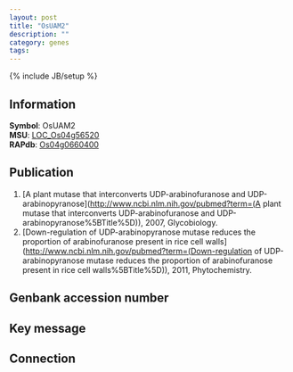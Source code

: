 ```yaml
---
layout: post
title: "OsUAM2"
description: ""
category: genes
tags: 
---
```

{% include JB/setup %}

## Information
__Symbol__: OsUAM2  
__MSU__: [LOC_Os04g56520](http://rice.plantbiology.msu.edu/cgi-bin/ORF_infopage.cgi?orf=LOC_Os04g56520)  
__RAPdb__: [Os04g0660400](http://rapdb.dna.affrc.go.jp/viewer/gbrowse_details/irgsp1?name=Os04g0660400)  

## Publication
1. [A plant mutase that interconverts UDP-arabinofuranose and UDP-arabinopyranose](http://www.ncbi.nlm.nih.gov/pubmed?term=(A plant mutase that interconverts UDP-arabinofuranose and UDP-arabinopyranose%5BTitle%5D)), 2007, Glycobiology.
2. [Down-regulation of UDP-arabinopyranose mutase reduces the proportion of arabinofuranose present in rice cell walls](http://www.ncbi.nlm.nih.gov/pubmed?term=(Down-regulation of UDP-arabinopyranose mutase reduces the proportion of arabinofuranose present in rice cell walls%5BTitle%5D)), 2011, Phytochemistry.

## Genbank accession number

## Key message

## Connection


